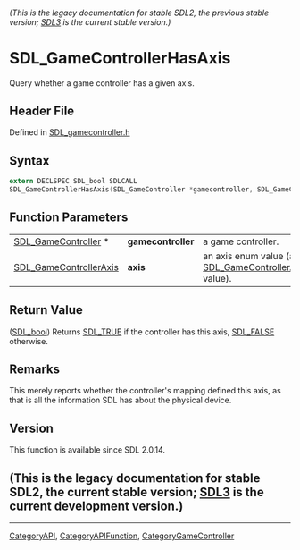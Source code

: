 ###### (This is the legacy documentation for stable SDL2, the previous stable version; [SDL3](https://wiki.libsdl.org/SDL3/) is the current stable version.)
# SDL_GameControllerHasAxis

Query whether a game controller has a given axis.

## Header File

Defined in [SDL_gamecontroller.h](https://github.com/libsdl-org/SDL/blob/SDL2/include/SDL_gamecontroller.h)

## Syntax

```c
extern DECLSPEC SDL_bool SDLCALL
SDL_GameControllerHasAxis(SDL_GameController *gamecontroller, SDL_GameControllerAxis axis);
```

## Function Parameters

|                                                  |                    |                                                                                 |
| ------------------------------------------------ | ------------------ | ------------------------------------------------------------------------------- |
| [SDL_GameController](SDL_GameController) *       | **gamecontroller** | a game controller.                                                              |
| [SDL_GameControllerAxis](SDL_GameControllerAxis) | **axis**           | an axis enum value (an [SDL_GameControllerAxis](SDL_GameControllerAxis) value). |

## Return Value

([SDL_bool](SDL_bool)) Returns [SDL_TRUE](SDL_TRUE) if the controller has
this axis, [SDL_FALSE](SDL_FALSE) otherwise.

## Remarks

This merely reports whether the controller's mapping defined this axis, as
that is all the information SDL has about the physical device.

## Version

This function is available since SDL 2.0.14.

## (This is the legacy documentation for stable SDL2, the current stable version; [SDL3](https://wiki.libsdl.org/SDL3/) is the current development version.)



----
[CategoryAPI](CategoryAPI), [CategoryAPIFunction](CategoryAPIFunction), [CategoryGameController](CategoryGameController)

